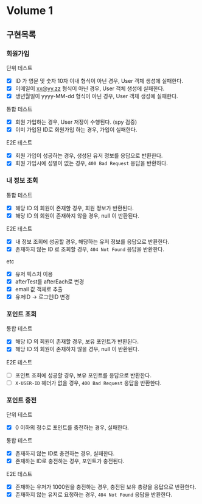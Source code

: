 # Volume 1

## 구현목록

### 회원가입

단위 테스트

- [x] ID 가 영문 및 숫자 10자 이내 형식이 아닌 경우, User 객체 생성에 실패한다.
- [x] 이메일이 xx@yy.zz 형식이 아닌 경우, User 객체 생성에 실패한다.
- [x] 생년월일이 yyyy-MM-dd 형식이 아닌 경우, User 객체 생성에 실패한다.

통합 테스트

- [x] 회원 가입하는 경우, User 저장이 수행된다. (spy 검증)
- [x] 이미 가입된 ID로 회원가입 하는 경우, 가입이 실패한다.

E2E 테스트

- [x] 회원 가입이 성공하는 경우, 생성된 유저 정보를 응답으로 반환한다.
- [x] 회원 가입시에 성별이 없는 경우, `400 Bad Request` 응답을 반환하다.

### 내 정보 조회

통합 테스트

- [x] 해당 ID 의 회원이 존재할 경우, 회원 정보가 반환된다.
- [x] 해당 ID 의 회원이 존재하지 않을 경우, null 이 반환된다.

E2E 테스트

- [x] 내 정보 조회에 성공할 경우, 해당하는 유저 정보를 응답으로 반환한다.
- [x] 존재하지 않는 ID 로 조회할 경우, `404 Not Found` 응답을 반환한다.

etc

- [x] 유저 픽스처 이용
- [x] afterTest를 afterEach로 변경
- [x] email 값 객체로 추출
- [x] 유저ID -> 로그인ID 변경

### 포인트 조회

통합 테스트

- [x] 해당 ID 의 회원이 존재할 경우, 보유 포인트가 반환된다.
- [x] 해당 ID 의 회원이 존재하지 않을 경우, null 이 반환된다.

E2E 테스트

- [ ] 포인트 조회에 성공할 경우, 보유 포인트를 응답으로 반환한다.
- [ ] `X-USER-ID` 헤더가 없을 경우, `400 Bad Request` 응답을 반환한다.

### 포인트 충전

단위 테스트

- [x] 0 이하의 정수로 포인트를 충전하는 경우, 실패한다.

통합 테스트

- [x] 존재하지 않는 ID로 충전하는 경우, 실패한다.
- [x] 존재하는 ID로 충전하는 경우, 포인트가 충전된다.

E2E 테스트

- [x] 존재하는 유저가 1000원을 충전하는 경우, 충전된 보유 총량을 응답으로 반환한다.
- [x] 존재하지 않는 유저로 요청하는 경우, `404 Not Found` 응답을 반환한다.